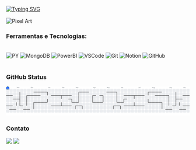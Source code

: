 [![Typing SVG](https://readme-typing-svg.demolab.com?font=Fira+Code&pause=1000&color=A392BD&width=435&lines=Olá%2C+a+todos!+Sou+Stefany.;Bem+Vindos+ao+meu+Github!+)](https://git.io/typing-svg)

<img src="https://s1.gifyu.com/images/SBGlh.gif" alt="Pixel Art" align="center" width="500">

### Ferramentas e Tecnologias:

<div style="display: inline_block"><br>
  <img align="center" alt="PY" height="35" width="40" src="https://cdn.jsdelivr.net/gh/devicons/devicon@latest/icons/python/python-original.svg">
  <img align="center" alt="MongoDB" height="35" width="40" src="https://cdn.jsdelivr.net/gh/devicons/devicon@latest/icons/mongodb/mongodb-original.svg">
  <img align="center" alt="PowerBI" height="35" width="40" src="https://github.com/microsoft/PowerBI-Icons/blob/main/SVG/Power-BI.svg">
  <img align="center" alt="VSCode" height="35" width="40" src="https://cdn.jsdelivr.net/gh/devicons/devicon/icons/vscode/vscode-original.svg">
  <img align="center" alt="Git" height="35" width="40" src="https://raw.githubusercontent.com/jmnote/z-icons/master/svg/git.svg">
  <img align="center" alt="Notion" height="35" width="40" src="https://cdn.jsdelivr.net/gh/devicons/devicon@latest/icons/notion/notion-original.svg">
  <img align="center" alt="GitHub" height="35" width="40" src="https://cdn.jsdelivr.net/gh/devicons/devicon@latest/icons/github/github-original.svg">
          


</div><br>

### GitHub Status

<picture>
  <source media="(prefers-color-scheme: dark)" srcset="https://raw.githubusercontent.com/anymagalhaes/anymagalhaes/output/pacman-contribution-graph-dark.svg">
  <source media="(prefers-color-scheme: light)" srcset="https://raw.githubusercontent.com/anymagalhaes/anymagalhaes/output/pacman-contribution-graph.svg">
  <img alt="pacman contribution graph" src="https://raw.githubusercontent.com/anymagalhaes/anymagalhaes/output/pacman-contribution-graph.svg">
</picture>

    
### Contato

<div> 
  <a href="https://www.linkedin.com/in/stefanymarques" target="_blank"><img src="https://img.shields.io/badge/-LinkedIn-%230077B5?style=for-the-badge&logo=linkedin&logoColor=white" target="_blank"></a> 
  <a href="mailto:faculdadeste@gmail.com"><img src="https://img.shields.io/badge/-Gmail-%23333?style=for-the-badge&logo=gmail&logoColor=white" target="_blank"></a>
</div>
